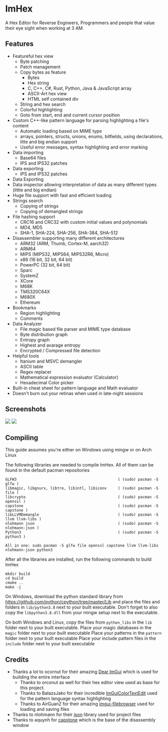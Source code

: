 # ImHex

A Hex Editor for Reverse Engineers, Programmers and people that value their eye sight when working at 3 AM.

## Features

- Featureful hex view
  - Byte patching
  - Patch management
  - Copy bytes as feature
    - Bytes
    - Hex string
    - C, C++, C#, Rust, Python, Java & JavaScript array
    - ASCII-Art hex view
    - HTML self contained div
  - String and hex search
  - Colorful highlighting
  - Goto from start, end and current cursor position
- Custom C++-like pattern language for parsing highlighting a file's content
  - Automatic loading based on MIME type
  - arrays, pointers, structs, unions, enums, bitfields, using declarations, litte and big endian support
  - Useful error messages, syntax highlighting and error marking
- Data importing
  - Base64 files
  - IPS and IPS32 patches
- Data exporting 
  - IPS and IPS32 patches
- Data Exporting
- Data inspector allowing interpretation of data as many different types (little and big endian)
- Huge file support with fast and efficient loading
- Strings search
  - Copying of strings
  - Copying of demangled strings
- File hashing support
  - CRC16 and CRC32 with custom initial values and polynomials
  - MD4, MD5
  - SHA-1, SHA-224, SHA-256, SHA-384, SHA-512
- Disassembler supporting many different architectures
  - ARM32 (ARM, Thumb, Cortex-M, aarch32)
  - ARM64
  - MIPS (MIPS32, MIPS64, MIPS32R6, Micro)
  - x86 (16 bit, 32 bit, 64 bit)
  - PowerPC (32 bit, 64 bit)
  - Sparc
  - SystemZ
  - XCore
  - M68K
  - TMS320C64X
  - M680X
  - Ethereum 
- Bookmarks
  - Region highlighting
  - Comments
- Data Analyzer
  - File magic based file parser and MIME type database
  - Byte distribution graph
  - Entropy graph
  - Highest and avarage entropy
  - Encrypted / Compressed file detection
- Helpful tools
  - Itanium and MSVC demangler
  - ASCII table
  - Regex replacer
  - Mathematical expression evaluator (Calculator)
  - Hexadecimal Color picker
- Built-in cheat sheet for pattern language and Math evaluator
- Doesn't burn out your retinas when used in late-night sessions

## Screenshots

![](https://i.imgur.com/xH7xJ4g.png)
![](https://i.imgur.com/fhVJYEa.png)

## Compiling

This guide assumes you're either on Windows using mingw or on Arch Linux

The following libraries are needed to compile ImHex. All of them can be found in the default pacman repositories
```
GLFW3                                             ( (sudo) pacman -S glfw )
libmagic, libgnurx, libtre, libintl, libiconv     ( (sudo) pacman -S file )
libcrypto                                         ( (sudo) pacman -S openssl )
capstone                                          ( (sudo) pacman -S capstone )
libLLVMDemangle                                   ( (sudo) pacman -S llvm llvm-libs )
nlohmann json                                     ( (sudo) pacman -S nlohmann-json )
Python3                                           ( (sudo) pacman -S python3 )

All in one: sudo pacman -S glfw file openssl capstone llvm llvm-libs nlohmann-json python3
```

After all the libraries are installed, run the following commands to build ImHex
```
mkdir build
cd build
cmake ..
make -j
```

On Windows, download the python standard library from https://github.com/python/cpython/tree/master/Lib and place the files and folders in `lib/python3.8` next to your built executable. Don't forget to also copy the `libpython3.8.dll` from your mingw setup next to the executable.

On both Windows and Linux, copy the files from `python_libs` in the `lib` folder next to your built executable.
Place your magic databases in the `magic` folder next to your built executable
Place your patterns in the `pattern` folder next to your built executable
Place your include pattern files in the `include` folder next to your built executable

## Credits

- Thanks a lot to ocornut for their amazing [Dear ImGui](https://github.com/ocornut/imgui) which is used for building the entire interface
  - Thanks to orconut as well for their hex editor view used as base for this project.
  - Thanks to BalazsJako for their incredible [ImGuiColorTextEdit](https://github.com/BalazsJako/ImGuiColorTextEdit) used for the pattern language syntax highlighting
  - Thanks to AirGuanZ for their amazing [imgui-filebrowser](https://github.com/AirGuanZ/imgui-filebrowser) used for loading and saving files
- Thanks to nlohmann for their [json](https://github.com/nlohmann/json) library used for project files
- Thanks to aquynh for [capstone](https://github.com/aquynh/capstone) which is the base of the disassembly window

